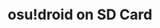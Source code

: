 ---
title: osu!droid on SD Card
description: A guide on how to utilize your SD card for osu!droid
---